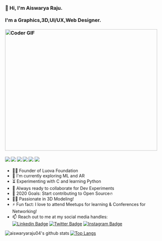 <h3 align="left">
 <abc>
  <br>👋 Hi, I'm Aiswarya Raju.<br>
  <br> I'm a Graphics,3D,UI/UX,Web Designer. <br>
  <br>
   <img src="https://media.giphy.com/media/SWoSkN6DxTszqIKEqv/giphy.gif" alt="Coder GIF" width="500" height="400">
 </abc>
</h3> 

   ####      ![](https://img.shields.io/badge/Web%20Design-%3C%2F%3E-blueviolet) ![](https://img.shields.io/badge/C-%7C-yellow) ![](https://img.shields.io/badge/C++-%7C-0%2C%2022%2C%20100) ![](https://img.shields.io/badge/Blender-%7C-yellowgreen) ![](https://img.shields.io/badge/Figma-%7C-orange) ![](https://img.shields.io/badge/Photoshop-%7C-blue)

- :woman_technologist: Founder of Luova Foundation
- :telescope: I'm currently exploring ML and AR
- :hourglass_flowing_sand: Experimenting with C and learning Python
- :microscope: Always ready to collaborate for Dev Experiments
- :dart: 2020 Goals: Start contributing to Open Source:fire: 
- :woman_artist: Passionate in 3D Modeling!
- :zap: Fun fact: I love to attend Meetups for learning & Conferences for Networking!
- :mailbox: Reach out to me at my social media handles: <br>
            [![Linkedin Badge](https://img.shields.io/badge/-aiswaryaraju-blue?style=flat-square&logo=Linkedin&logoColor=white&link=https://www.linkedin.com/in/aiswarya-raju/)](https://www.linkedin.com/in/aiswarya-raju/) [![Twitter Badge](https://img.shields.io/badge/-@aiswarya__raju-1ca0f1?style=flat-square&labelColor=1ca0f1&logo=twitter&logoColor=white&link=https://twitter.com/AiswaryaRaju22)](https://twitter.com/AiswaryaRaju22) [![Instagram Badge](https://img.shields.io/badge/-@aiswarya__raju-D7008A?style=flat-square&labelColor=D7008A&logo=Instagram&logoColor=white&link=https://www.instagram.com/aeshw.a.r.y.a__raju/)](https://www.instagram.com/aeshw.a.r.y.a__raju/)
            
<img align="left" alt="aiswaryaraju04's github stats" src="https://github-readme-stats.vercel.app/api?username=aiswaryaraju04&count_private=true&show_icons=true"/>

[![Top Langs](https://github-readme-stats.vercel.app/api/top-langs/?username=aiswaryaraju04)](https://github.com/anuraghazra/github-readme-stats)
